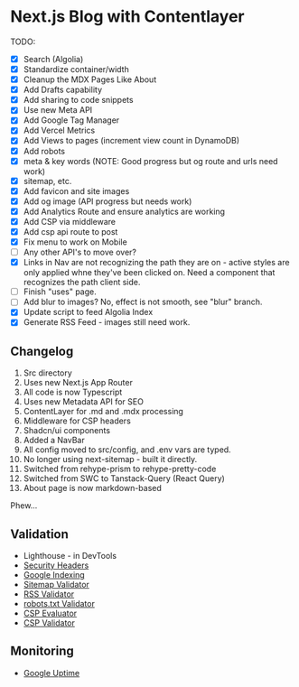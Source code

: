 # Next.js Blog with Contentlayer

TODO:

- [x] Search (Algolia)
- [x] Standardize container/width
- [x] Cleanup the MDX Pages Like About
- [x] Add Drafts capability
- [x] Add sharing to code snippets
- [x] Use new Meta API
- [x] Add Google Tag Manager
- [x] Add Vercel Metrics
- [x] Add Views to pages (increment view count in DynamoDB)
- [x] Add robots
- [x] meta & key words (NOTE: Good progress but og route and urls need work)
- [x] sitemap, etc.
- [x] Add favicon and site images
- [x] Add og image (API progress but needs work)
- [x] Add Analytics Route and ensure analytics are working
- [x] Add CSP via middleware
- [x] Add csp api route to post
- [x] Fix menu to work on Mobile
- [ ] Any other API's to move over?
- [x] Links in Nav are not recognizing the path they are on - active styles are only applied whne they've been clicked on. Need a component that recognizes the path client side.
- [ ] Finish "uses" page.
- [ ] Add blur to images? No, effect is not smooth, see "blur" branch.
- [x] Update script to feed Algolia Index
- [x] Generate RSS Feed - images still need work.

## Changelog

1. Src directory
2. Uses new Next.js App Router
3. All code is now Typescript
4. Uses new Metadata API for SEO
5. ContentLayer for .md and .mdx processing
6. Middleware for CSP headers
7. Shadcn/ui components
8. Added a NavBar
9. All config moved to src/config, and .env vars are typed.
10. No longer using next-sitemap - built it directly.
11. Switched from rehype-prism to rehype-pretty-code
12. Switched from SWC to Tanstack-Query (React Query)
13. About page is now markdown-based

Phew...

## Validation

- Lighthouse - in DevTools
- [Security Headers](https://securityheaders.com/)
- [Google Indexing](https://search.google.com/search-console/index/drilldown?resource_id=sc-domain%3Adanstroot.com&item_key=CAMYCCAC&hl=en)
- [Sitemap Validator](https://www.xml-sitemaps.com/validate-xml-sitemap.html)
- [RSS Validator](https://validator.w3.org/feed/)
- [robots.txt Validator](https://technicalseo.com/tools/robots-txt/)
- [CSP Evaluator](https://csp-evaluator.withgoogle.com/)
- [CSP Validator](https://cspvalidator.org/#url=https://www.danstroot.com)

## Monitoring

- [Google Uptime](https://console.cloud.google.com/monitoring/uptime/dan-stroot-blog-JE8QKeR223k;duration=PT1H?hl=en&project=coastal-mercury-197923)
